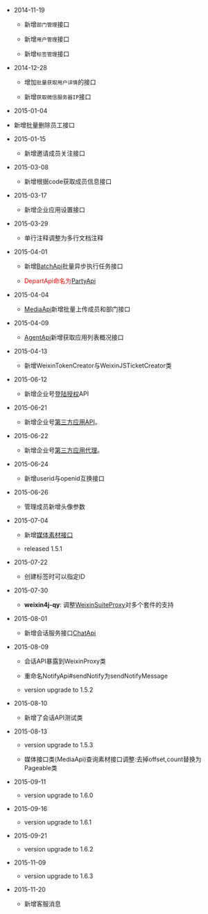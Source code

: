 * 2014-11-19
  
  + 新增`部门管理`接口
  
  + 新增`用户管理`接口
  
  + 新增`标签管理`接口
  
* 2014-12-28

  + 增加`批量获取用户详情`的接口
  
  + 新增`获取微信服务器IP`接口
  
* 2015-01-04

 + 新增批量删除员工接口
 
* 2015-01-15
  
  + 新增邀请成员关注接口
  
* 2015-03-08
  
  + 新增根据code获取成员信息接口
  
* 2015-03-17
  
  + 新增企业应用设置接口

* 2015-03-29

  + 单行注释调整为多行文档注释
  
* 2015-04-01

  + 新增[BatchApi](./src/main/java/com/foxinmy/weixin4j/qy/api/BatchApi.java)批量异步执行任务接口
  
  + <font color="red">DepartApi命名为[PartyApi](./src/main/java/com/foxinmy/weixin4j/qy/api/PartyApi.java)</font>

* 2015-04-04

  + [MediaApi](./src/main/java/com/foxinmy/weixin4j/qy/api/MediaApi.java)新增批量上传成员和部门接口
  
* 2015-04-09

  + [AgentApi](./src/main/java/com/foxinmy/weixin4j/qy/api/AgentApi.java)新增获取应用列表概况接口
  
* 2015-04-13

  + 新增WeixinTokenCreator与WeixinJSTicketCreator类
  
* 2015-06-12

  + 新增企业号[登陆授权](src/main/java/com/foxinmy/weixin4j/qy/api/OauthApi.java)API
  
* 2015-06-21

  + 新增企业号[第三方应用API](src/main/java/com/foxinmy/weixin4j/qy/suite)。
  
* 2015-06-22

  + 新增企业号[第三方应用代理](src/main/java/com/foxinmy/weixin4j/qy/WeixinSuiteProxy.java)。
  
* 2015-06-24

  + 新增userid与openid互换接口
  
* 2015-06-26

  + 管理成员新增头像参数
  
* 2015-07-04

  + 新增[媒体素材接口](src/main/java/com/foxinmy/weixin4j/qy/api/MediaApi.java)
 
  + released 1.5.1
  
* 2015-07-22

  + 创建标签时可以指定ID
  
* 2015-07-30
  
  + **weixin4j-qy**: 调整[WeixinSuiteProxy](.src/main/java/com/foxinmy/weixin4j/qy/WeixinSuiteProxy.java)对多个套件的支持
  
* 2015-08-01

  + 新增会话服务接口[ChatApi](./src/main/java/com/foxinmy/weixin4j/qy/api/ChatApi.java)
  
* 2015-08-09
 
  + 会话API暴露到WeixinProxy类
  
  + 重命名NotifyApi#sendNotify为sendNotifyMessage
 
  + version upgrade to 1.5.2
  
* 2015-08-10

  + 新增了会话API测试类
  
* 2015-08-13
 
  + version upgrade to 1.5.3
  
  + 媒体接口类(MediaApi)查询素材接口调整:去掉offset,count替换为Pageable类
  
* 2015-09-11

  + version upgrade to 1.6.0
  
* 2015-09-16

  + version upgrade to 1.6.1

* 2015-09-21

  + version upgrade to 1.6.2
  
* 2015-11-09

  + version upgrade to 1.6.3
  
* 2015-11-20

  + 新增客服消息